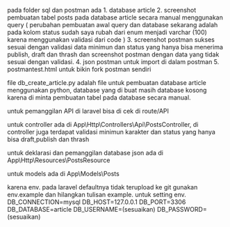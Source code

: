 pada folder sql dan postman ada 1. database article 
2. screenshot pembuatan tabel posts pada database article secara manual menggunakan query ( perubahan pembuatan awal query dan database sekarang adalah pada kolom status sudah saya rubah dari enum menjadi varchar (100) karena menggunakan validasi dari code )
3. screenshot postman sukses sesuai dengan validasi data minimun dan status yang hanya bisa menerima publish, draft dan thrash dan screenshot postman dengan data yang tidak sesuai dengan validasi.
4. json postman untuk import di dalam postman
5. postmantest.html untuk bikin fork postman sendiri

file db_create_article.py adalah file untuk pembuatan database article menggunakan python, database yang di buat masih database kosong karena di minta pembuatan tabel pada database secara manual.

untuk pemanggilan API di laravel bisa di cek di route/API

untuk controller ada di App\Http\Controllers\Api\PostsController, di controller juga terdapat validasi minimun karakter dan status yang hanya bisa draft,publish dan thrash

untuk deklarasi dan pemanggilan database json ada di App\Http\Resources\PostsResource

untuk models ada di App\Models\Posts

karena env. pada laravel defaultnya tidak terupload ke git gunakan env.example dan hilangkan tulisan example.
untuk setting env. 
DB_CONNECTION=mysql
DB_HOST=127.0.0.1
DB_PORT=3306
DB_DATABASE=article
DB_USERNAME=(sesuaikan)
DB_PASSWORD=(sesuaikan)

